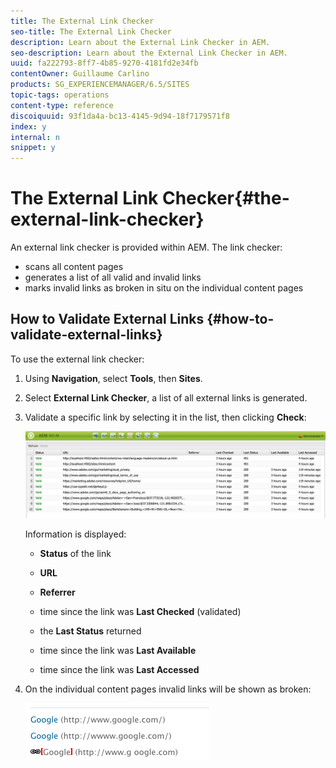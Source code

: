 ```yaml
---
title: The External Link Checker
seo-title: The External Link Checker
description: Learn about the External Link Checker in AEM.
seo-description: Learn about the External Link Checker in AEM.
uuid: fa222793-8ff7-4b85-9270-4181fd2e34fb
contentOwner: Guillaume Carlino
products: SG_EXPERIENCEMANAGER/6.5/SITES
topic-tags: operations
content-type: reference
discoiquuid: 93f1da4a-bc13-4145-9d94-18f7179571f8
index: y
internal: n
snippet: y
---
```


# The External Link Checker{#the-external-link-checker}

An external link checker is provided within AEM. The link checker:

* scans all content pages
* generates a list of all valid and invalid links
* marks invalid links as broken in situ on the individual content pages

## How to Validate External Links {#how-to-validate-external-links}

To use the external link checker:

1. Using **Navigation**, select **Tools**, then **Sites**.
1. Select **External Link Checker**, a list of all external links is generated.
1. Validate a specific link by selecting it in the list, then clicking **Check**:

   ![](assets/telc-01.png)

   Information is displayed:

    * **Status** of the link
    * **URL**
    * **Referrer**
    * time since the link was **Last Checked** (validated)
    * the **Last Status** returned  
    
    * time since the link was **Last Available**
    * time since the link was **Last Accessed**

1. On the individual content pages invalid links will be shown as broken:

   ![](assets/chlimage_1-123.png)

